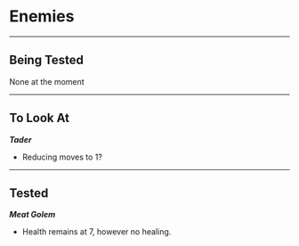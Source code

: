# Enemies
---
## Being Tested

None at the moment

---
## To Look At

_**Tader**_
* Reducing moves to 1?

---
## Tested

_**Meat Golem**_

* Health remains at 7, however no healing.
